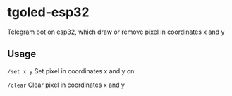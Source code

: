 # tgoled-esp32
Telegram bot on esp32, which draw or remove pixel in coordinates x and y

## Usage
```/set x y```
Set pixel in coordinates x and y on 

```/clear```
Clear pixel in coordinates x and y 
